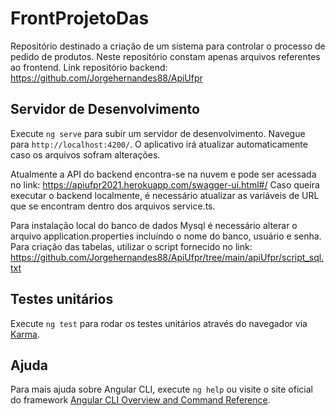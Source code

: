 # FrontProjetoDas

Repositório destinado a criação de um sistema para controlar o processo de pedido de produtos.
Neste repositório constam apenas arquivos referentes ao frontend.
Link repositório backend: https://github.com/Jorgehernandes88/ApiUfpr

## Servidor de Desenvolvimento

Execute `ng serve` para subir um servidor de desenvolvimento. Navegue para `http://localhost:4200/`. O aplicativo irá atualizar automaticamente caso os arquivos sofram alterações.

Atualmente a API do backend encontra-se na nuvem e pode ser acessada no link:  https://apiufpr2021.herokuapp.com/swagger-ui.html#/
Caso queira executar o backend localmente, é necessário atualizar as variáveis de URL que se encontram dentro dos arquivos service.ts.

Para instalação local do banco de dados Mysql é necessário alterar o arquivo application.properties incluíndo o nome do banco, usuário e senha. 
Para criação das tabelas, utilizar o script fornecido no link: https://github.com/Jorgehernandes88/ApiUfpr/tree/main/apiUfpr/script_sql.txt

## Testes unitários

Execute `ng test` para rodar os testes unitários através do navegador via [Karma](https://karma-runner.github.io).

## Ajuda

Para mais ajuda sobre Angular CLI, execute `ng help` ou visite o site oficial do framework [Angular CLI Overview and Command Reference](https://angular.io/cli).
